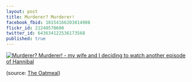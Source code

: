 ```yaml
---
layout: post
title: Murderer? Murderer!
facebook_fbid: 10154166203014908
flickr_id: 21240570600
twitter_id: 643634122536173568
published: true
---
```


<a href="https://www.flickr.com/photos/matthewsim/21240570600" title="Murderer? Murderer! - my wife and I deciding to watch another episode of Hannibal"><img src="https://farm1.staticflickr.com/681/21240570600_272ae628cb_z.jpg" alt="Murderer? Murderer! - my wife and I deciding to watch another episode of Hannibal"/></a>

(source: [The Oatmeal](http://theoatmeal.com/comics/dogs_as_men))

